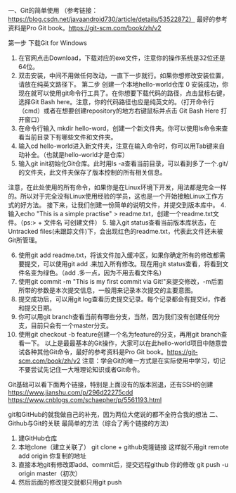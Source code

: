 一、Git的简单使用 
（参考链接：https://blog.csdn.net/javaandroid730/article/details/53522872）
 最好的参考资料是Pro Git book。https://git-scm.com/book/zh/v2
  
第一步 下载Git for Windows
1. 在官网点击Download，下载对应的exe文件，注意你的操作系统是32位还是64位。
2. 双击安装，中间不用做任何改动，一直下一步就行。如果你想修改安装位置，请放在纯英文路径下。
第二步 创建一个本地hello-world仓库
0 安装成功，你现在就可以使用git命令行工具了。在你想要下载代码的路径，点击鼠标右键，选择Git Bash here。注意，你的代码路径也应是纯英文的。（打开命令行（cmd）或者在想要创建repository的地方右键鼠标并点击 Git Bash Here 打开窗口）
1. 在命令行输入 mkdir hello-word，创建一个新文件夹。你可以使用ls命令来查看当前目录下有哪些文件和文件夹。
2. 输入cd hello-world进入新文件夹，注意在输入命令时，你可以用Tab键来自动补全。（也就是hello-world才是仓库）
3. 输入git init初始化Git仓库。此时用ls -a查看当前目录，可以看到多了一个.git/的文件夹，此文件夹保存了版本控制的所有相关信息。
 
注意，在此处使用的所有命令，如果你是在Linux环境下开发，用法都是完全一样的。所以对于完全没有Linux使用经验的学员，这也是一个开始接触Linux工作方式的好方法。
接下来，让我们创建一份简单的说明文件，并提交到版本库中。
4. 输入echo "This is a simple practise" > readme.txt，创建一个readme.txt文件。（ps:> + 文件名 可创建文件）
5. 输入git status查看当前版本库状态，在Untracked files(未跟踪文件)下，会出现红色的readme.txt，代表此文件还未被Git所管理。
 
6. 使用git add readme.txt，将该文件加入缓冲区，如果你确定所有的修改都需要提交，可以使用git add .来加入所有修改。现在用git status查看，将看到文件名变为绿色。（add .多一点，因为不用去看文件名）
7. 使用git commit -m "This is my first commit via Git!"来提交修改，-m后面所带的参数是本次提交信息，一般用来记录本次提交的主要意图。
8. 提交成功后，可以用git log查看历史提交记录。每个记录都会有提交id，作者和提交日期。
9. 你可以用git branch查看当前有哪些分支，当然，因为我们没有创建任何分支，目前只会有一个master分支。
10. 使用git checkout -b feature创建一个名为feature的分支，再用git branch查看一下。
以上是最最基本的Git操作，大家可以在此hello-world项目中随意尝试各种其他Git命令，最好的参考资料是Pro Git book。https://git-scm.com/book/zh/v2
注意：学会Git的唯一方式是在实际使用中学习，切记不要尝试先记住一大堆理论知识或者Git命令。

Git基础可以看下面两个链接，特别是上面没有的版本回退，还有SSH的创建
https://www.jianshu.com/p/296d22275cdd
https://www.cnblogs.com/schaepher/p/5561193.html

git和GitHub的就我做自己的补充，因为两位大佬说的都不全符合我的想法
二、 Github与Git的关联
最简单的方法（综合了两个链接的方法）
1.	建GitHub仓库
2.	本地clone（建立关联了）
git clone + github克隆链接
这样就不用git remote add origin 你复制的地址
3.	直接本地git有修改即add、commit后，提交远程github 你的修改
git push -u origin master（初次）
4.	然后后面的修改提交就都只用git push


